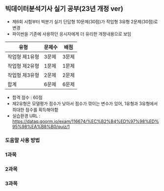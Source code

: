 ## 빅데이터분석기사 실기 공부(23년 개정 ver)

- 제6회 시험부터 빅분기 실기 단답형 10문제(30점)가 작업형 3유형 2문제(30점)로 변경
- 파이썬을 기존에 사용하던 응시자에게 더 유리한 개정내용으로 보임


| 유형       | 문제수     | 배점  |
|----------|---------|-----|
| 작업형 제1유형 | 3문제     | 3문제 | 30점(각10점) |
| 작업형 제2유형 | 1문제     | 1문제 | 40점 |
| 작업형 제3유형 | 2문제     | 2문제 | 30점(각15점) |
| 합계       | 6문제     | 6문제 | 100점 |
- 합격 점수 : 60점
- 제2유형은 모델평가 점수가 낮아서 점수가 깎이는 변수가 있어, 1유형과 3유형에서 최대한 점수를 획득해야함
- 실습환경 URL : https://dataq.goorm.io/exam/116674/%EC%B2%B4%ED%97%98%ED%95%98%EA%B8%B0/quiz/1

### 도움말 사용 방법

### 1과목

### 2과목

### 3과목